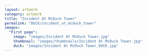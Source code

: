 ```yaml
---
layout: artwork
category: artwork
title: "Incident At McDuck Tower"
permalink: "DUCK/incident_at_mcduck_tower"
images:
  "First page":
    image: "images/Incident At McDuck Tower.jpg"
    thumbnail: "images/thumbnails/Incident At McDuck Tower.jpg"
    duck: "images/Incident At McDuck Tower_DUCK.jpg"
---
```

